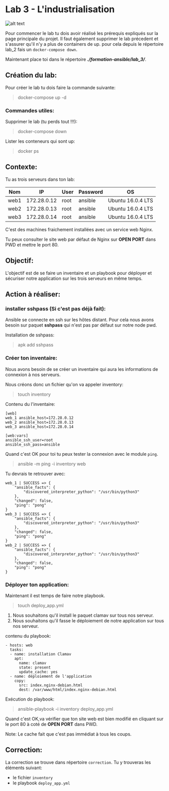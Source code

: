 # Lab 3 - L'industrialisation
![alt text](https://media.giphy.com/media/l1BgDIOByniXC/giphy.gif "l'indistrialisation")

Pour commencer le lab tu dois avoir réalisé les prérequis expliqués sur la page principale du projet. Il faut également supprimer le lab précedent et s'assurer qu'il n'y a plus de containers de up.
pour cela depuis le répertoire lab_2 fais un `docker-compose down`.

Maintenant place toi dans le répertoire ***./formation-ansible/lab_3/***.

## Création du lab:

Pour créer le lab tu dois faire la commande suivante:
>docker-compose up -d
### Commandes utiles:
Supprimer le lab (tu perds tout !!!):
>docker-compose down  

Lister les conteneurs qui sont up:
>docker ps

## Contexte:

Tu as trois serveurs dans ton lab:

| **Nom** | **IP** | **User** | **Password** | **OS** |
| --- | --- | --- | --- | --- |
| web1 | 172.28.0.12 | root | ansible | Ubuntu 16.0.4 LTS | 
| web2 | 172.28.0.13 | root | ansible | Ubuntu 16.0.4 LTS |
| web3 | 172.28.0.14 | root | ansible | Ubuntu 16.0.4 LTS |

C'est des machines fraichement installées avec un service web Nginx.

Tu peux consulter le site web par défaut de Nginx sur **OPEN PORT** dans PWD et mettre le port 80.

## Objectif:

L'objectif est de se faire un inventaire et un playbook pour déployer et sécuriser notre application sur les trois serveurs en même temps.

## Action à réaliser:
### installer sshpass (Si c'est pas déjà fait):
Ansible se connecte en ssh sur les hôtes distant. Pour cela nous avons besoin sur paquet **sshpass** qui n'est pas par défaut sur notre node pwd.

Installation de sshpass:
> apk add sshpass

### Créer ton inventaire:
Nous avons besoin de se créer un inventaire qui aura les informations de connexion à nos serveurs.

Nous créons donc un fichier qu'on va appeler inventory:
>touch inventory

Contenu du l'inventaire:

```
[web]
web_1 ansible_host=172.28.0.12
web_2 ansible_host=172.28.0.13
web_3 ansible_host=172.28.0.14

[web:vars]
ansible_ssh_user=root
ansible_ssh_pass=ansible
```

Quand c'est OK pour toi tu peux tester la connexion avec le module `ping`. 
> ansible -m ping -i inventory web

Tu devrais te retrouver avec: 

```
web_1 | SUCCESS => {
    "ansible_facts": {
        "discovered_interpreter_python": "/usr/bin/python3"
    },
    "changed": false,
    "ping": "pong"
}
web_3 | SUCCESS => {
    "ansible_facts": {
        "discovered_interpreter_python": "/usr/bin/python3"
    },
    "changed": false,
    "ping": "pong"
}
web_2 | SUCCESS => {
    "ansible_facts": {
        "discovered_interpreter_python": "/usr/bin/python3"
    },
    "changed": false,
    "ping": "pong"
}
```
### Déployer ton application:

Maintenant il est temps de faire notre playbook.
> touch deploy_app.yml

1. Nous souhaitons qu'il install le paquet clamav sur tous nos serveur.
2. Nous souhaitons qu'il fasse le déploiement de notre application sur tous nos serveur.

contenu du playbook:

```
- hosts: web
  tasks:
  - name: installation Clamav
    apt:
      name: clamav
      state: present
      update_cache: yes
  - name: déploiement de l'application
    copy:
      src: index.nginx-debian.html
      dest: /var/www/html/index.nginx-debian.html
```

Exécution do playbook:
> ansible-playbook -i inventory deploy_app.yml

Quand c'est OK,va vérifier que ton site web est bien modifié en cliquant sur le port 80 à coté de **OPEN PORT** dans PWD.  

Note: Le cache fait que c'est pas immédiat à tous les coups.

## Correction:

La correction se trouve dans répertoire `correction`. Tu y trouveras les éléments suivant:
- le fichier `inventory`
- le playbook `deploy_app.yml`
